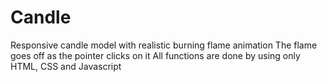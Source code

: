 # Candle
Responsive candle model with realistic burning flame animation
The flame goes off as the pointer clicks on it
All functions are done by using only HTML, CSS and Javascript
